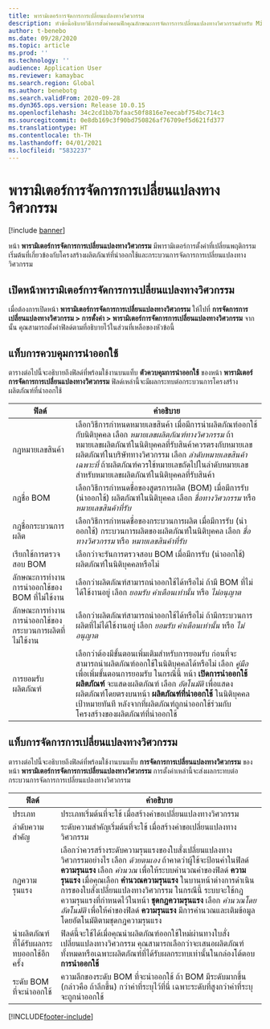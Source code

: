```yaml
---
title: พารามิเตอร์การจัดการการเปลี่ยนแปลงทางวิศวกรรม
description: หัวข้อนี้อธิบายวิธีการตั้งค่าคอนฟิกคุณลักษณะการจัดการการเปลี่ยนแปลงทางวิศวกรรมสำหรับ Microsoft Dynamics 365 Supply Chain Management
author: t-benebo
ms.date: 09/28/2020
ms.topic: article
ms.prod: ''
ms.technology: ''
audience: Application User
ms.reviewer: kamaybac
ms.search.region: Global
ms.author: benebotg
ms.search.validFrom: 2020-09-28
ms.dyn365.ops.version: Release 10.0.15
ms.openlocfilehash: 34c2cd1bb7bfaac50f8816e7eecabf754bc714c3
ms.sourcegitcommit: 0e8db169c3f90bd750826af76709ef5d621fd377
ms.translationtype: HT
ms.contentlocale: th-TH
ms.lasthandoff: 04/01/2021
ms.locfileid: "5832237"
---
```

# <a name="engineering-change-management-parameters"></a>พารามิเตอร์การจัดการการเปลี่ยนแปลงทางวิศวกรรม

[!include [banner](../includes/banner.md)]

หน้า **พารามิเตอร์การจัดการการเปลี่ยนแปลงทางวิศวกรรม** มีพารามิเตอร์การตั้งค่าที่เปลี่ยนพฤติกรรมเริ่มต้นที่เกี่ยวข้องกับโครงสร้างผลิตภัณฑ์ที่นำออกใช้และกระบวนการจัดการการเปลี่ยนแปลงทางวิศวกรรม

## <a name="open-the-engineering-change-management-parameters-page"></a>เปิดหน้าพารามิเตอร์การจัดการการเปลี่ยนแปลงทางวิศวกรรม

เมื่อต้องการเปิดหน้า **พารามิเตอร์การจัดการการเปลี่ยนแปลงทางวิศวกรรม** ให้ไปที่ **การจัดการการเปลี่ยนแปลงทางวิศวกรรม \> การตั้งค่า \> พารามิเตอร์การจัดการการเปลี่ยนแปลงทางวิศวกรรม** จากนั้น คุณสามารถตั้งค่าฟิลด์ตามที่อธิบายไว้ในส่วนที่เหลือของหัวข้อนี้

## <a name="release-control-tab"></a>แท็บการควบคุมการนำออกใช้

ตารางต่อไปนี้จะอธิบายถึงฟิลด์ที่พร้อมใช้งานบนแท็บ **ตัวควบคุมการนำออกใช้** ของหน้า **พารามิเตอร์การจัดการการเปลี่ยนแปลงทางวิศวกรรม** ฟิลด์เหล่านี้จะมีผลกระทบต่อกระบวนการโครงสร้างผลิตภัณฑ์ที่นำออกใช้

| ฟิลด์ | คำอธิบาย |
|---|---|
| กฎหมายเลขสินค้า | เลือกวิธีการกำหนดหมายเลขสินค้า เมื่อมีการนำผลิตภัณฑ์ออกใช้กับนิติบุคคล เลือก *หมายเลขผลิตภัณฑ์ทางวิศวกรรม* ถ้าหมายเลขผลิตภัณฑ์ในนิติบุคคลที่รับสินค้าควรตรงกับหมายเลขผลิตภัณฑ์ในบริษัททางวิศวกรรม เลือก *ลำดับหมายเลขสินค้าเฉพาะที่* ถ้าผลิตภัณฑ์ควรใช้หมายเลขถัดไปในลำดับหมายเลขสำหรับหมายเลขผลิตภัณฑ์ในนิติบุคคลที่รับสินค้า |
| กฎชื่อ BOM | เลือกวิธีการกำหนดชื่อของสูตรการผลิต (BOM) เมื่อมีการรับ (นำออกใช้) ผลิตภัณฑ์ในนิติบุคคล เลือก *ชื่อทางวิศวกรรม* หรือ *หมายเลขสินค้าที่รับ* |
| กฎชื่อกระบวนการผลิต | เลือกวิธีการกำหนดชื่อของกระบวนการผลิต เมื่อมีการรับ (นำออกใช้) กระบวนการผลิตของผลิตภัณฑ์ในนิติบุคคล เลือก *ชื่อทางวิศวกรรม* หรือ *หมายเลขสินค้าที่รับ* |
| เรียกใช้การตรวจสอบ BOM | เลือกว่าจะรันการตรวจสอบ BOM เมื่อมีการรับ (นำออกใช้) ผลิตภัณฑ์ในนิติบุคคลหรือไม่ |
| ลักษณะการทำงานการนำออกใช้ของ BOM ที่ไม่ใช้งาน | เลือกว่าผลิตภัณฑ์สามารถนำออกใช้ได้หรือไม่ ถ้ามี BOM ที่ไม่ได้ใช้งานอยู่ เลือก *ยอมรับ* *คำเตือนเท่านั้น* หรือ *ไม่อนุญาต* |
| ลักษณะการทำงานการนำออกใช้ของกระบวนการผลิตที่ไม่ใช้งาน | เลือกว่าผลิตภัณฑ์สามารถนำออกใช้ได้หรือไม่ ถ้ามีกระบวนการผลิตที่ไม่ได้ใช้งานอยู่ เลือก *ยอมรับ* *คำเตือนเท่านั้น* หรือ *ไม่อนุญาต*|
| การยอมรับผลิตภัณฑ์ | เลือกว่าต้องมีขั้นตอนเพิ่มเติมสำหรับการยอมรับ ก่อนที่จะสามารถนำผลิตภัณฑ์ออกใช้ในนิติบุคคลได้หรือไม่ เลือก *คู่มือ* เพื่อเพิ่มขั้นตอนการยอมรับ ในกรณีนี้ หน้า **เปิดการนำออกใช้ผลิตภัณฑ์** จะแสดงผลิตภัณฑ์ เลือก *อัตโนมัติ* เพื่อแสดงผลิตภัณฑ์โดยตรงบนหน้า **ผลิตภัณฑ์ที่นำออกใช้** ในนิติบุคคลเป้าหมายทันที หลังจากที่ผลิตภัณฑ์ถูกนำออกใช้ร่วมกับโครงสร้างของผลิตภัณฑ์ที่นำออกใช้ |

## <a name="engineering-change-management-tab"></a>แท็บการจัดการการเปลี่ยนแปลงทางวิศวกรรม

ตารางต่อไปนี้จะอธิบายถึงฟิลด์ที่พร้อมใช้งานบนแท็บ **การจัดการการเปลี่ยนแปลงทางวิศวกรรม** ของหน้า **พารามิเตอร์การจัดการการเปลี่ยนแปลงทางวิศวกรรม** การตั้งค่าเหล่านี้จะส่งผลกระทบต่อกระบวนการจัดการการเปลี่ยนแปลงทางวิศวกรรม

| ฟิลด์ | คำอธิบาย |
|---|---|
| ประเภท | ประเภทเริ่มต้นที่จะใช้ เมื่อสร้างคำขอเปลี่ยนแปลงทางวิศวกรรม |
| ลำดับความสำคัญ | ระดับความสำคัญเริ่มต้นที่จะใช้ เมื่อสร้างคำขอเปลี่ยนแปลงทางวิศวกรรม |
| กฎความรุนแรง | เลือกว่าควรสร้างระดับความรุนแรงของใบสั่งเปลี่ยนแปลงทางวิศวกรรมอย่างไร เลือก *ด้วยตนเอง* ถ้าคาดว่าผู้ใช้จะป้อนค่าในฟิลด์ **ความรุนแรง** เลือก *คำนวณ* เพื่อให้ระบบคำนวณค่าของฟิลด์ **ความรุนแรง** เมื่อคุณเลือก **คำนวณความรุนแรง** ในบานหน้าต่างการดำเนินการของใบสั่งเปลี่ยนแปลงทางวิศวกรรม ในกรณีนี้ ระบบจะใช้กฎความรุนแรงที่กำหนดไว้ในหน้า **ชุดกฎความรุนแรง** เลือก *คำนวณโดยอัตโนมัติ* เพื่อให้ค่าของฟิลด์ **ความรุนแรง** มีการคำนวณและเติมข้อมูลโดยอัตโนมัติตามชุดกฎความรุนแรง |
| นำผลิตภัณฑ์ที่ได้รับผลกระทบออกใช้อีกครั้ง | ฟิลด์นี้จะใช้ได้เมื่อคุณนำผลิตภัณฑ์ออกใช้ใหม่ผ่านทางใบสั่งเปลี่ยนแปลงทางวิศวกรรม คุณสามารถเลือกว่าจะเสนอผลิตภัณฑ์ทั้งหมดหรือเฉพาะผลิตภัณฑ์ที่ได้รับผลกระทบเท่านั้นในกล่องโต้ตอบ **การนำออกใช้** |
| ระดับ BOM ที่จะนำออกใช้ | ความลึกของระดับ BOM ที่จะนำออกใช้ ถ้า BOM มีระดับมากขึ้น (กล่าวคือ ถ้าลึกขึ้น) กว่าค่าที่ระบุไว้ที่นี่ เฉพาะระดับที่สูงกว่าค่าที่ระบุจะถูกนำออกใช้ |


[!INCLUDE[footer-include](../../includes/footer-banner.md)]
